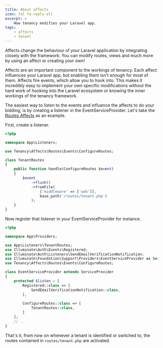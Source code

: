 ```yaml
---
title: About affects
icon: fal fa-reply-all
excerpt: >
    How tenancy modifies your Laravel app.
tags:
    - affects
    - tenant
---
```


Affects change the behaviour of your Laravel application by integrating closely with the
framework. You can modify routes, views and much more by using an affect or creating
your own!

Affects are an important component to the workings of tenancy. Each affect influences your
Laravel app, but enabling them isn't enough for most of them. Affects fire events, which allow
you to hook into. This makes it incredibly easy to implement your own specific modifications
without the hard work of hooking into the Laravel ecosystem or knowing the inner workings of 
the tenancy framework.

The easiest way to listen to the events and influence the affects to do your bidding, is by
creating a listener in the EventServiceProvider. Let's take the [Routes Affects](affects-routes)
as an example.

First, create a listener.

```php
<?php

namespace App\Listeners;

use Tenancy\Affects\Routes\Events\ConfigureRoutes;

class TenantRoutes 
{
    public function handle(ConfigureRoutes $event) 
    {
        $event
            ->flush()
            ->fromFile(
                ['middleware' => ['web']],
                base_path('/routes/tenant.php')
            );
    }
}
```

Now register that listener in your EventServiceProvider for instance.

```php
<?php

namespace App\Providers;

use App\Listeners\TenantRoutes;
use Illuminate\Auth\Events\Registered;
use Illuminate\Auth\Listeners\SendEmailVerificationNotification;
use Illuminate\Foundation\Support\Providers\EventServiceProvider as ServiceProvider;
use Tenancy\Affects\Routes\Events\ConfigureRoutes;

class EventServiceProvider extends ServiceProvider
{
    protected $listen = [
        Registered::class => [
            SendEmailVerificationNotification::class,
        ],
        
        ConfigureRoutes::class => [
            TenantRoutes::class,
        ]
    ];
    // ..
}

```

That's it, from now on whenever a tenant is identified or switched to, the routes
contained in `routes/tenant.php` are activated.
